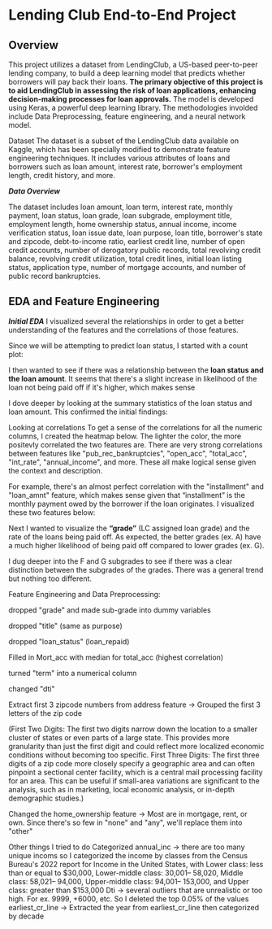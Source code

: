 # Lending Club End-to-End Project

## Overview
This project utilizes a dataset from LendingClub, a US-based peer-to-peer lending company, to build a deep learning model that predicts whether borrowers will pay back their loans. **The primary objective of this project is to aid LendingClub in assessing the risk of loan applications, enhancing decision-making processes for loan approvals.** The model is developed using Keras, a powerful deep learning library. The methodologies involded include Data Preprocessing, feature engineering, and a neural network model.

Dataset
The dataset is a subset of the LendingClub data available on Kaggle, which has been specially modified to demonstrate feature engineering techniques. It includes various attributes of loans and borrowers such as loan amount, interest rate, borrower's employment length, credit history, and more.

***Data Overview***

The dataset includes loan amount, loan term, interest rate, monthly payment, loan status, loan grade, loan subgrade, employment title, employment length, home ownership status, annual income, income verification status, loan issue date, loan purpose, loan title, borrower's state and zipcode, debt-to-income ratio, earliest credit line, number of open credit accounts, number of derogatory public records, total revolving credit balance, revolving credit utilization, total credit lines, initial loan listing status, application type, number of mortgage accounts, and number of public record bankruptcies.

## EDA and Feature Engineering 
***Initial EDA***
I visualized several the relationships in order to get a better understanding of the features and the correlations of those features.

Since we will be attempting to predict loan status, I started with a count plot:


I then wanted to see if there was a relationship between the **loan status and the loan amount**. It seems that there's a slight increase in likelihood of the loan not being paid off if it's higher, which makes sense


I dove deeper by looking at the summary statistics of the loan status and loan amount. This confirmed the initial findings:




Looking at correlations
To get a sense of the correlations for all the numeric columns, I created the heatmap below. The lighter the color, the more positevly correlated the two features are. There are very strong correlations between features like "pub_rec_bankruptcies", "open_acc", "total_acc", "int_rate", "annual_income", and more. These all make logical sense given the context and description. 



For example, there's an almost perfect correlation with the "installment" and "loan_amnt" feature, which makes sense given that “installment” is the monthly payment owed by the borrower if the loan originates. I visualized these two features below:


Next I wanted to visualize the **“grade”** (LC assigned loan grade) and the rate of the loans being paid off. As expected, the better grades (ex. A) have a much higher likelihood of being paid off compared to lower grades (ex. G). 


I dug deeper into the F and G subgrades to see if there was a clear distinction between the subgrades of the grades. There was a general trend but nothing too different. 




Feature Engineering and Data Preprocessing:


dropped "grade" and made sub-grade into dummy variables


dropped "title" (same as purpose)



dropped "loan_status" (loan_repaid)


Filled in Mort_acc with median for total_acc (highest correlation)

turned "term" into a numerical column


changed "dti"




Extract first 3 zipcode numbers from address feature -> Grouped the first 3 letters of the zip code

(First Two Digits: The first two digits narrow down the location to a smaller cluster of states or even parts of a large state. This provides more granularity than just the first digit and could reflect more localized economic conditions without becoming too specific.
First Three Digits: The first three digits of a zip code more closely specify a geographic area and can often pinpoint a sectional center facility, which is a central mail processing facility for an area. This can be useful if small-area variations are significant to the analysis, such as in marketing, local economic analysis, or in-depth demographic studies.)



Changed the home_ownership feature -> Most are in mortgage, rent, or own. Since there's so few in "none" and "any", we'll replace them into "other"











Other things I tried to do
Categorized annual_inc -> there are too many unique incoms so I categorized the income by classes from the Census Bureau's 2022 report for Income in the United States, with Lower class: less than or equal to $30,000, Lower-middle class:  30,001– 58,020, Middle class:  58,021– 94,000, Upper-middle class:  94,001– 153,000, and Upper class: greater than $153,000
Dti -> several outliers that are unrealistic or too high. For ex. 9999, +6000, etc. So I deleted the top 0.05% of the values
earliest_cr_line -> Extracted the year from earliest_cr_line then categorized by decade


